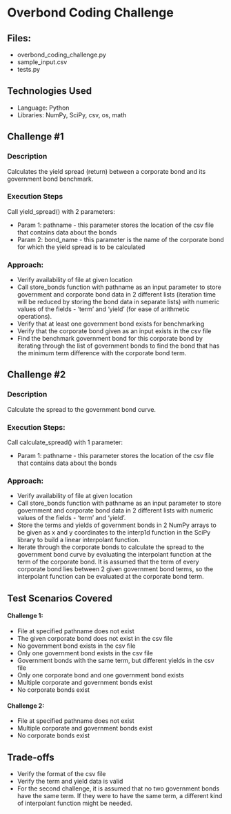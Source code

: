 # Overbond Coding Challenge

## Files:

- overbond_coding_challenge.py
- sample_input.csv
- tests.py

## Technologies Used


- Language: Python
- Libraries: NumPy, SciPy, csv, os, math

## Challenge #1

### Description

Calculates the yield spread (return) between a corporate bond and its government bond benchmark. 

### Execution Steps

Call yield_spread() with 2 parameters:
- Param 1: pathname - this parameter stores the location of the csv file that contains data about the bonds
- Param 2: bond_name - this parameter is the name of the corporate bond for which the yield spread is to be calculated

### Approach:

- Verify availability of file at given location
- Call store_bonds function with pathname as an input parameter to store government and corporate bond data in 2 different lists (iteration time will be reduced by storing the bond data in separate lists) with numeric values of the fields - ‘term’ and ‘yield’ (for ease of arithmetic operations). 
- Verify that at least one government bond exists for benchmarking
- Verify that the corporate bond given as an input exists in the csv file
- Find the benchmark government bond for this corporate bond by iterating through the list of government bonds to find the bond that has the minimum term difference with the corporate bond term. 

## Challenge #2

### Description

Calculate the spread to the government bond curve.

### Execution Steps:

Call calculate_spread() with 1 parameter:
- Param 1: pathname - this parameter stores the location of the csv file that contains data about the bonds

### Approach:

- Verify availability of file at given location
- Call store_bonds function with pathname as an input parameter to store government and corporate bond data in 2 different lists with numeric values of the fields - ‘term’ and ‘yield’. 
- Store the terms and yields of government bonds in 2 NumPy arrays to be given as x and y coordinates to the interp1d function in the SciPy library to build a linear interpolant function. 
- Iterate through the corporate bonds to calculate the spread to the government bond curve by evaluating the interpolant function at the term of the corporate bond. It is assumed that the term of every corporate bond lies between 2 given government bond terms, so the interpolant function can be evaluated at the corporate bond term. 


## Test Scenarios Covered

#### Challenge 1:

- File at specified pathname does not exist
- The given corporate bond does not exist in the csv file
- No government bond exists in the csv file
- Only one government bond exists in the csv file
- Government bonds with the same term, but different yields in the csv file
- Only one corporate bond and one government bond exists
- Multiple corporate and government bonds exist
- No corporate bonds exist

#### Challenge 2:

- File at specified pathname does not exist
- Multiple corporate and government bonds exist
- No corporate bonds exist

## Trade-offs

- Verify the format of the csv file
- Verify the term and yield data is valid
- For the second challenge, it is assumed that no two government bonds have the same term. If they were to have the same term, a different kind of interpolant function might be needed.


